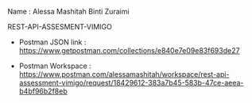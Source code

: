 Name : Alessa Mashitah Binti Zuraimi

REST-API-ASSESMENT-VIMIGO

- Postman JSON link : https://www.getpostman.com/collections/e840e7e09e83f693de27

- Postman Workspace : https://www.postman.com/alessamashitah/workspace/rest-api-assessment-vimigo/request/18429612-383a7b45-583b-47ce-aeea-b4bf96b2f8eb
